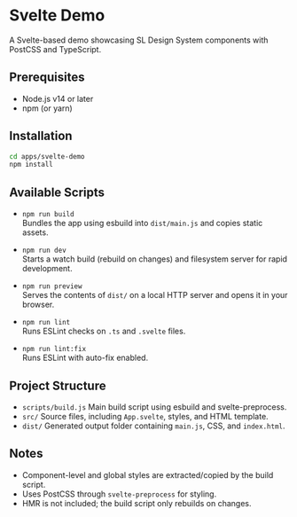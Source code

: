 # Svelte Demo

A Svelte-based demo showcasing SL Design System components with PostCSS and TypeScript.

## Prerequisites

- Node.js v14 or later
- npm (or yarn)

## Installation

```bash
cd apps/svelte-demo
npm install
```

## Available Scripts

- `npm run build`  
  Bundles the app using esbuild into `dist/main.js` and copies static assets.

- `npm run dev`  
  Starts a watch build (rebuild on changes) and filesystem server for rapid development.

- `npm run preview`  
  Serves the contents of `dist/` on a local HTTP server and opens it in your browser.

- `npm run lint`  
  Runs ESLint checks on `.ts` and `.svelte` files.

- `npm run lint:fix`  
  Runs ESLint with auto-fix enabled.

## Project Structure

- `scripts/build.js` Main build script using esbuild and svelte-preprocess.
- `src/` Source files, including `App.svelte`, styles, and HTML template.
- `dist/` Generated output folder containing `main.js`, CSS, and `index.html`.

## Notes

- Component-level and global styles are extracted/copied by the build script.
- Uses PostCSS through `svelte-preprocess` for styling.
- HMR is not included; the build script only rebuilds on changes.
